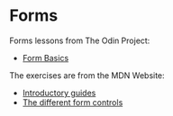 # Forms

Forms lessons from The Odin Project:

- [Form Basics](https://www.theodinproject.com/lessons/node-path-intermediate-html-and-css-form-basics#assignment)

The exercises are from the MDN Website:

- [Introductory guides](https://developer.mozilla.org/en-US/docs/Learn/Forms#introductory_guides)
- [The different form controls](https://developer.mozilla.org/en-US/docs/Learn/Forms#the_different_form_controls)


